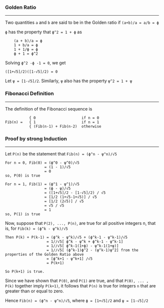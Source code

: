 ### Golden Ratio
---
Two quantities `a` and `b` are said to be in the Golden ratio if `(a+b)/a = a/b = ϕ`

`ϕ` has the property that `ϕ^2 = 1 + ϕ` as

```
	(a + b)/a = ϕ
	1 + b/a = ϕ
	1 + 1/ϕ = ϕ
	ϕ + 1 = ϕ^2
```

Solving `ϕ^2 -ϕ -1 = 0`, we get

`([1+√5]/2)([1-√5]/2) = 0`

Let `ψ = [1-√5]/2`. Similarly, `ψ` also has the property `ψ^2 = 1 + ψ`

### Fibonacci Definition
---
The definition of the Fibonacci sequence is

```
           { 0                     if n = 0		   
Fib(n) =   { 1                     if n = 1
           { (Fib(n-1) + Fib(n-2)  otherwise
```

### Proof by strong Induction
---

Let `P(n)` be the statement that `Fib(n) = (ϕ^n - ψ^n)/√5`

```
For n = 0, Fib(0) = (ϕ^0 - ψ^0)/√5
                  = (1 - 1)/√5
                  = 0
so, P(0) is true

For n = 1, Fib(1) = (ϕ^1 - ψ^1)/√5
                  = (ϕ - ψ)/√5
                  = ([1+√5]/2 - [1-√5]/2) / √5
				  = [1/2 (1+√5-1+√5)] / √5
				  = [1/2 (2√5)] / √5
				  = √5 / √5
				  = 1
so, P(1) is true
```

Now, suppose that `P(2), ..., P(n)`, are true for all positive integers n, that is, for `Fib(k) = (ϕ^k - ψ^k)/√5`

```
Then P(k) + P(k-1) = (ϕ^k - ψ^k)/√5 + (ϕ^k-1 - ψ^k-1)/√5
                   = 1//√5[ ϕ^k - ψ^k + ϕ^k-1 - ψ^k-1]
				   = 1//√5[ ϕ^k-1(1+ϕ) - ψ^k-1(1+ψ)]
				   = 1//√5[ (ϕ^k-1)ϕ^2 - (ψ^k-1)ψ^2] from the properties of the Golden Ratio above
				   = [ϕ^k+1 - ψ^k+1] /√5
				   = P(k+1)
				   
So P(k+1) is true.
```

Since we have shown that `P(0)`, and `P(1)` are true, and that `P(0), ... , P(k)` together imply `P(k+1)`, it follows 
that `P(n)` is true for integers `n` that are greater than or equal to zero.

Hence `Fib(n) = (ϕ^n - ψ^n)/√5`, where `ϕ = [1+√5]/2` and `ψ = [1-√5]/2`


